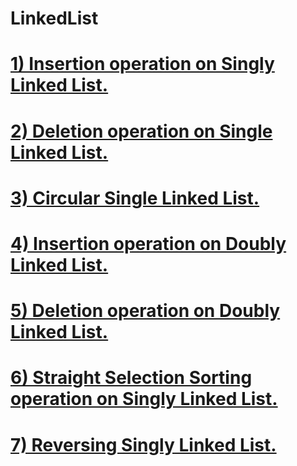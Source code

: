 # LinkedList

# [1) Insertion operation on Singly Linked List.](https://github.com/ibadsaleem/LinkedList/blob/master/insertion_linked.cpp)
# [2) Deletion operation on Single Linked List.](https://github.com/ibadsaleem/LinkedList/blob/master/deletion_linked.cpp)
# [3) Circular Single Linked List.](https://github.com/ibadsaleem/LinkedList/blob/master/Circular%20List.cpp)
# [4) Insertion operation on Doubly Linked List.](https://github.com/ibadsaleem/LinkedList/blob/master/Doubly_Link_List.cpp)
# [5) Deletion operation on Doubly Linked List.](https://github.com/ibadsaleem/LinkedList/blob/master/Doubly_Link_List.cpp)
# [6) Straight Selection Sorting operation on Singly Linked List.](https://github.com/ibadsaleem/LinkedList/blob/master/Straight_Selection_Sorting_Link_List.cpp)
# [7) Reversing Singly Linked List.](https://github.com/ibadsaleem/LinkedList/blob/master/Reversing_List.cpp)


